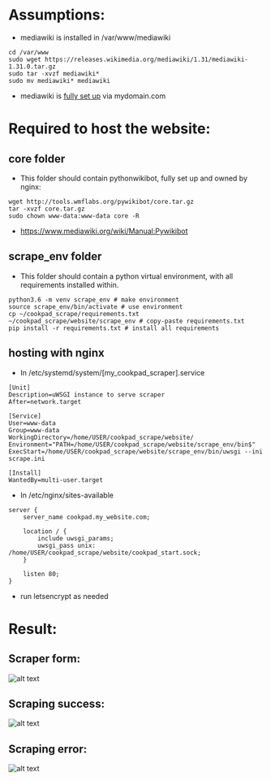 # Assumptions:
* mediawiki is installed in /var/www/mediawiki
```
cd /var/www
sudo wget https://releases.wikimedia.org/mediawiki/1.31/mediawiki-1.31.0.tar.gz
sudo tar -xvzf mediawiki*
sudo mv mediawiki* mediawiki
```
* mediawiki is [fully set up](https://www.digitalocean.com/community/tutorials/how-to-install-mediawiki-on-ubuntu-14-04) via mydomain.com

# Required to host the website:

## core folder
* This folder should contain pythonwikibot, fully set up and owned by nginx:
```
wget http://tools.wmflabs.org/pywikibot/core.tar.gz
tar -xvzf core.tar.gz
sudo chown www-data:www-data core -R
```
* https://www.mediawiki.org/wiki/Manual:Pywikibot

## scrape_env folder
* This folder should contain a python virtual environment, with all requirements installed within.

```
python3.6 -m venv scrape_env # make environment
source scrape_env/bin/activate # use environment
cp ~/cookpad_scrape/requirements.txt ~/cookpad_scrape/website/scrape_env # copy-paste requirements.txt
pip install -r requirements.txt # install all requirements
```

## hosting with nginx
* In /etc/systemd/system/[my_cookpad_scraper].service
```
[Unit]
Description=uWSGI instance to serve scraper
After=network.target

[Service]
User=www-data
Group=www-data
WorkingDirectory=/home/USER/cookpad_scrape/website/
Environment="PATH=/home/USER/cookpad_scrape/website/scrape_env/bin$"
ExecStart=/home/USER/cookpad_scrape/website/scrape_env/bin/uwsgi --ini scrape.ini

[Install]
WantedBy=multi-user.target
```
* In /etc/nginx/sites-available

```
server {
    server_name cookpad.my_website.com;

    location / {
        include uwsgi_params;
        uwsgi_pass unix: /home/USER/cookpad_scrape/website/cookpad_start.sock;
    }

    listen 80;
}
```
* run letsencrypt as needed

# Result:
## Scraper form:
![alt text](https://i.imgur.com/cYvHHoI.png)

## Scraping success:
![alt text](https://i.imgur.com/kiAkTCQ.png)

## Scraping error:
![alt text](https://i.imgur.com/uknib8m.png)
